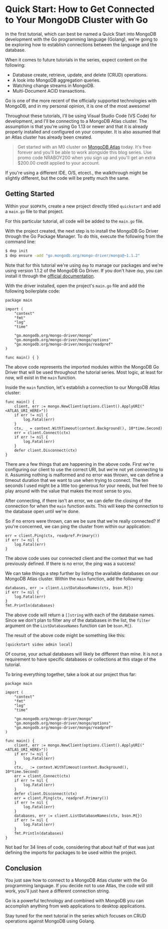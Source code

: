 # Quick Start: How to Get Connected to Your MongoDB Cluster with Go

In the first tutorial, which can best be named a Quick Start into MongoDB development with the Go programming language (Golang), we're going to be exploring how to establish connections between the language and the database.

When it comes to future tutorials in the series, expect content on the following:

- Database create, retrieve, update, and delete (CRUD) operations.
- A look into MongoDB aggregation queries.
- Watching change streams in MongoDB.
- Multi-Document ACID transactions.

Go is one of the more recent of the officially supported technologies with MongoDB, and in my personal opinion, it is one of the most awesome!

Throughout these tutorials, I'll be using Visual Studio Code (VS Code) for development, and I'll be connecting to a MongoDB Atlas cluster. The assumption is that you're using Go 1.13 or newer and that it is already properly installed and configured on your computer. It is also assumed that an Atlas cluster has already been created.

> Get started with an M0 cluster on [MongoDB Atlas](https://www.mongodb.com/cloud) today. It's free forever and you'll be able to work alongside this blog series. Use promo code NRABOY200 when you sign up and you'll get an extra $200.00 credit applied to your account.

If you're using a different IDE, O/S, etcect., the walkthrough might be slightly different, but the code will be pretty much the same.

## Getting Started

Within your `$GOPATH`, create a new project directly titled `quickstart` and add a `main.go` file to that project.

For this particular tutorial, all code will be added to the `main.go` file.

With the project created, the next step is to install the MongoDB Go Driver through the Go Package Manager. To do this, execute the following from the command line:

```bash
$ dep init
$ dep ensure -add "go.mongodb.org/mongo-driver/mongo@~1.1.2"
```

Note that for this tutorial we're using `dep` to manage our packages and we're using version 1.1.2 of the MongoDB Go Driver. If you don't have `dep`, you can install it through the [official documentation](https://github.com/golang/dep).

With the driver installed, open the project's `main.go` file and add the following boilerplate code:

```golang
package main

import (
	"context"
	"fmt"
	"log"
	"time"

	"go.mongodb.org/mongo-driver/mongo"
	"go.mongodb.org/mongo-driver/mongo/options"
	"go.mongodb.org/mongo-driver/mongo/readpref"
)

func main() { }
```

The above code represents the imported modules within the MongoDB Go Driver that will be used throughout the tutorial series. Most logic, at least for now, will exist in the `main` function.

Inside the `main` function, let's establish a connection to our MongoDB Atlas cluster:

```golang
func main() {
	client, err := mongo.NewClient(options.Client().ApplyURI("<ATLAS_URI_HERE>"))
	if err != nil {
		log.Fatal(err)
	}
	ctx, _ = context.WithTimeout(context.Background(), 10*time.Second)
	err = client.Connect(ctx)
	if err != nil {
		log.Fatal(err)
	}
	defer client.Disconnect(ctx)
}
```

There are a few things that are happening in the above code. First we're configuring our client to use the correct URI, but we're not yet connecting to it. Assuming nothing is malformed and no error was thrown, we can define a timeout duration that we want to use when trying to connect. The ten seconds I used might be a little too generous for your needs, but feel free to play around with the value that makes the most sense to you.

After connecting, if there isn't an error, we can defer the closing of the connection for when the `main` function exits. This will keep the connection to the database open until we're done.

So if no errors were thrown, can we be sure that we're really connected? If you're concerned, we can ping the cluster from within our application:

```golang
err = client.Ping(ctx, readpref.Primary())
if err != nil {
    log.Fatal(err)
}
```

The above code uses our connected client and the context that we had previously defined. If there is no error, the ping was a success!

We can take things a step further by listing the available databases on our MongoDB Atlas cluster. Within the `main` function, add the following:

```golang
databases, err := client.ListDatabaseNames(ctx, bson.M{})
if err != nil {
    log.Fatal(err)
}
fmt.Println(databases)
```

The above code will return a `[]string` with each of the database names. Since we don't plan to filter any of the databases in the list, the `filter` argument on the `ListDatabaseNames` function can be `bson.M{}`.

The result of the above code might be something like this:

```
[quickstart video admin local]
```

Of course, your actual databases will likely be different than mine. It is not a requirement to have specific databases or collections at this stage of the tutorial.

To bring everything together, take a look at our project thus far:

```golang
package main

import (
	"context"
	"fmt"
	"log"
	"time"

	"go.mongodb.org/mongo-driver/mongo"
	"go.mongodb.org/mongo-driver/mongo/options"
	"go.mongodb.org/mongo-driver/mongo/readpref"
)

func main() {
	client, err := mongo.NewClient(options.Client().ApplyURI("<ATLAS_URI_HERE>"))
	if err != nil {
		log.Fatal(err)
	}
	ctx, _ := context.WithTimeout(context.Background(), 10*time.Second)
	err = client.Connect(ctx)
	if err != nil {
		log.Fatal(err)
	}
	defer client.Disconnect(ctx)
	err = client.Ping(ctx, readpref.Primary())
	if err != nil {
		log.Fatal(err)
	}
	databases, err := client.ListDatabaseNames(ctx, bson.M{})
	if err != nil {
		log.Fatal(err)
	}
	fmt.Println(databases)
}
```

Not bad for 34 lines of code, considering that about half of that was just defining the imports for packages to be used within the project.

## Conclusion

You just saw how to connect to a MongoDB Atlas cluster with the Go programming language. If you decide not to use Atlas, the code will still work, you'll just have a different connection string.

Go is a powerful technology and combined with MongoDB you can accomplish anything from web applications to desktop applications.

Stay tuned for the next tutorial in the series which focuses on CRUD operations against MongoDB using Golang.